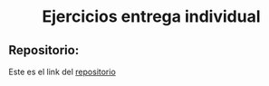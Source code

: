 <h1 align="center">	Ejercicios  entrega individual</h1>
<h2>Repositorio:</h2>

Este es el link del [repositorio](https://github.com/albabernal03/Ejercicios-individuales)

